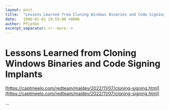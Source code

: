 ```yaml
---
layout: post
title:  "Lessons Learned from Cloning Windows Binaries and Code Signing Implants"
date:   1990-01-01 19:55:00 +0000
author: PfiatDe
excerpt_separator: <!--more-->
---
```


# Lessons Learned from Cloning Windows Binaries and Code Signing Implants
[https://captmeelo.com/redteam/maldev/2022/11/07/cloning-signing.html](https://captmeelo.com/redteam/maldev/2022/11/07/cloning-signing.html)

...
<!--more-->

